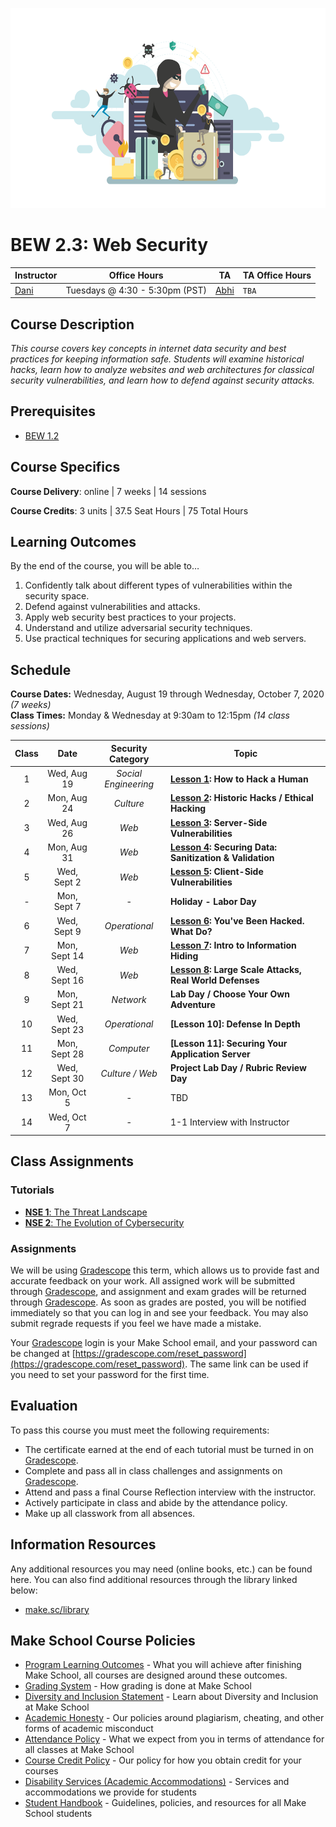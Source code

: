 <p align="center">
   <img src="banner.png" height="320" alt="BEW 2.3 @ Make School">
</p>

# BEW 2.3: Web Security

| Instructor | Office Hours | TA  | TA Office Hours |
| ---------- | ------------ | --- | ------------ |
| [Dani](https://github.com/droxey) | Tuesdays @ 4:30 - 5:30pm (PST) | [Abhi](https://github.com/Abhishek5101) | `TBA` |

## Course Description

_This course covers key concepts in internet data security and best practices for keeping information safe. Students will examine historical hacks, learn how to analyze websites and web architectures for classical security vulnerabilities, and learn how to defend against security attacks._

## Prerequisites

- [BEW 1.2](https://make.sc/bew1.2)

## Course Specifics

**Course Delivery**: online | 7 weeks | 14 sessions

**Course Credits**: 3 units | 37.5 Seat Hours | 75 Total Hours

## Learning Outcomes

By the end of the course, you will be able to&hellip;

1. Confidently talk about different types of vulnerabilities within the security space.
2. Defend against  vulnerabilities and attacks.
3. Apply web security best practices to your projects.
4. Understand and utilize adversarial security techniques.
5. Use practical techniques for securing applications and web servers.

## Schedule

**Course Dates:** Wednesday, August 19 through Wednesday, October 7, 2020 _(7 weeks)_<br>
**Class Times:** Monday &amp; Wednesday at 9:30am to 12:15pm _(14 class sessions)_

| Class |     Date     |  Security Category   | Topic                                                    |
| :---: | :----------: | :------------------: | -------------------------------------------------------- |
|   1   | Wed, Aug 19  | _Social Engineering_ | **[Lesson 1]: How to Hack a Human**                      |
|   2   | Mon, Aug 24  |      _Culture_       | **[Lesson 2]: Historic Hacks / Ethical Hacking**         |
|   3   | Wed, Aug 26  |        _Web_         | **[Lesson 3]: Server-Side Vulnerabilities**              |
|   4   | Mon, Aug 31  |        _Web_         | **[Lesson 4]: Securing Data: Sanitization & Validation** |
|   5   | Wed, Sept 2  |        _Web_         | **[Lesson 5]: Client-Side Vulnerabilities**              |
|   -   | Mon, Sept 7  |          -           | **Holiday - Labor Day**                                  |
|   6   | Wed, Sept 9  |    _Operational_     | **[Lesson 6]: You've Been Hacked. What Do?**             |
|   7   | Mon, Sept 14 |        _Web_         | **[Lesson 7]: Intro to Information Hiding**              |
|   8   | Wed, Sept 16 |        _Web_         | **[Lesson 8]: Large Scale Attacks, Real World Defenses** |
|   9   | Mon, Sept 21 |      _Network_       | **Lab Day / Choose Your Own Adventure**                  |
|  10   | Wed, Sept 23 |    _Operational_     | **[Lesson 10]: Defense In Depth**                        |
|  11   | Mon, Sept 28 |      _Computer_      | **[Lesson 11]: Securing Your Application Server**        |
|  12   | Wed, Sept 30 |   _Culture / Web_    | **Project Lab Day / Rubric Review Day**                  |
|  13   |  Mon, Oct 5  |          -           | TBD                                                      |
|  14   |  Wed, Oct 7  |          -           | 1-1 Interview with Instructor                            |

## Class Assignments

### Tutorials

- [**NSE 1**: The Threat Landscape](https://training.fortinet.com/course/view.php?id=1406)
- [**NSE 2**: The Evolution of Cybersecurity](https://training.fortinet.com/course/view.php?id=2271)

### Assignments

We will be using [Gradescope] this term, which allows us to provide fast and accurate feedback on your work. All assigned work will be submitted through [Gradescope], and assignment and exam grades will be returned through [Gradescope]. As soon as grades are posted, you will be notified immediately so that you can log in and see your feedback. You may also submit regrade requests if you feel we have made a mistake.

Your [Gradescope] login is your Make School email, and your password can be changed at [https://gradescope.com/reset_password](https://gradescope.com/reset_password). The same link can be used if you need to set your password for the first time.

## Evaluation

To pass this course you must meet the following requirements:

- The certificate earned at the end of each tutorial must be turned in on [Gradescope].
- Complete and pass all in class challenges and assignments on [Gradescope].
- Attend and pass a final Course Reflection interview with the instructor.
- Actively participate in class and abide by the attendance policy.
- Make up all classwork from all absences.

## Information Resources

Any additional resources you may need (online books, etc.) can be found here. You can also find additional resources through the library linked below:

- [make.sc/library](http://make.sc/library)

## Make School Course Policies

- [Program Learning Outcomes](https://make.sc/program-learning-outcomes) - What you will achieve after finishing Make School, all courses are designed around these outcomes.
- [Grading System](https://make.sc/grading-system) - How grading is done at Make School
- [Diversity and Inclusion Statement](https://make.sc/diversity-and-inclusion-statement) - Learn about Diversity and Inclusion at Make School
- [Academic Honesty](https://make.sc/academic-honesty-policy) - Our policies around plagiarism, cheating, and other forms of academic misconduct
- [Attendance Policy](https://make.sc/attendance-policy) - What we expect from you in terms of attendance for all classes at Make School
- [Course Credit Policy](https://make.sc/course-credit-policy) - Our policy for how you obtain credit for your courses
- [Disability Services (Academic Accommodations)](https://make.sc/disability-services) - Services and accommodations we provide for students
- [Student Handbook](https://make.sc/student-handbook) - Guidelines, policies, and resources for all Make School students

[Gradescope]: https:/make.sc/bew2.3-gradescope
[Lesson 1]: Lessons/SocialEngineering.md
[Lesson 2]: Lessons/EthicalHacking.md
[Lesson 3]: Lessons/ServerSideExploits.md
[Lesson 4]: Lessons/Sanitization.md
[Lesson 5]: Lessons/ClientSideExploits.md
[Lesson 6]: Lessons/IncidentResponse.md
[Lesson 7]: Lessons/Cryptography.md
[Lesson 8]: Lessons/DDoS.md
